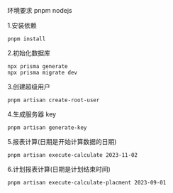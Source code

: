 环境要求
pnpm
nodejs

1.安装依赖

```shell
pnpm install
```

2.初始化数据库

```shell
npx prisma generate
npx prisma migrate dev
```

3.创建超级用户

```shell
pnpm artisan create-root-user
```

4.生成服务器 key

```shell
pnpm artisan generate-key
```

5.报表计算(日期是开始计算数据的日期)

```shell
pnpm artisan execute-calculate 2023-11-02
```

6.计划报表计算(日期是计划结束时间)

```shell
pnpm artisan execute-calculate-placment 2023-09-01
```
